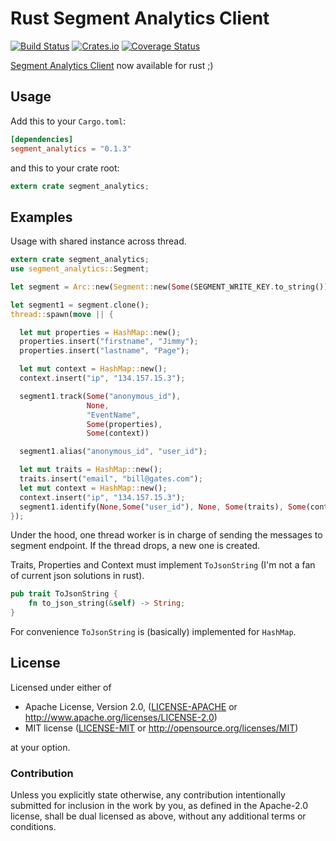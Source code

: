 Rust Segment Analytics Client
==========

[![Build Status](https://travis-ci.org/aagahi/rust-segment-analytics.svg?branch=master)](https://travis-ci.org/aagahi/rust-segment-analytics)
[![Crates.io](https://img.shields.io/crates/v/segment_analytics.svg?style=flat)](https://crates.io/crates/segment_analytics)
[![Coverage Status](https://coveralls.io/repos/github/aagahi/rust-segment-analytics/badge.svg?branch=master)](https://coveralls.io/github/aagahi/rust-segment-analytics?branch=master)


[Segment Analytics Client](https://www.segment.com/) now available for rust ;)


## Usage

Add this to your `Cargo.toml`:

```toml
[dependencies]
segment_analytics = "0.1.3"
```

and this to your crate root:

```rust
extern crate segment_analytics;
```

## Examples

Usage with shared instance across thread.

```rust
extern crate segment_analytics;
use segment_analytics::Segment;

let segment = Arc::new(Segment::new(Some(SEGMENT_WRITE_KEY.to_string())));

let segment1 = segment.clone();
thread::spawn(move || {

  let mut properties = HashMap::new();
  properties.insert("firstname", "Jimmy");
  properties.insert("lastname", "Page");

  let mut context = HashMap::new();
  context.insert("ip", "134.157.15.3");

  segment1.track(Some("anonymous_id"),
                 None,
                 "EventName",
                 Some(properties),
                 Some(context))

  segment1.alias("anonymous_id", "user_id");

  let mut traits = HashMap::new();
  traits.insert("email", "bill@gates.com");
  let mut context = HashMap::new();
  context.insert("ip", "134.157.15.3");
  segment1.identify(None,Some("user_id"), None, Some(traits), Some(context));
});
```

Under the hood, one thread worker is in charge of sending the messages to segment endpoint. If the thread drops, a new one is created.


Traits, Properties and Context must implement `ToJsonString` (I'm not a fan of current json solutions in rust).

```rust
pub trait ToJsonString {
    fn to_json_string(&self) -> String;
}
```

For convenience `ToJsonString` is (basically) implemented for `HashMap`.



## License

Licensed under either of

 * Apache License, Version 2.0, ([LICENSE-APACHE](LICENSE-APACHE) or http://www.apache.org/licenses/LICENSE-2.0)
 * MIT license ([LICENSE-MIT](LICENSE-MIT) or http://opensource.org/licenses/MIT)

at your option.

### Contribution

Unless you explicitly state otherwise, any contribution intentionally
submitted for inclusion in the work by you, as defined in the Apache-2.0
license, shall be dual licensed as above, without any additional terms or
conditions.
